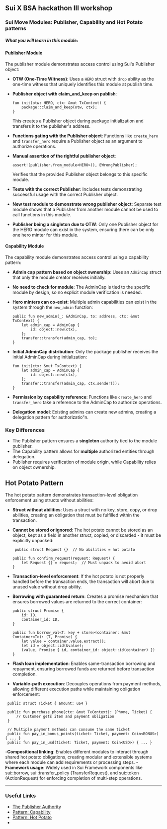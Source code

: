 ## Sui X BSA hackathon III workshop

### Sui Move Modules: Publisher, Capability and Hot Potato patterns

##### What you will learn in this module:

#### Publisher Module
The publisher module demonstrates access control using Sui's Publisher object:

- **OTW (One-Time Witness)**: Uses a `HERO` struct with `drop` ability as the one-time witness that uniquely identifies this module at publish time.

- **Publisher object with claim_and_keep on publish**: 
  ```move
  fun init(otw: HERO, ctx: &mut TxContext) {
      package::claim_and_keep(otw, ctx);
  }
  ```
  This creates a Publisher object during package initialization and transfers it to the publisher's address.

- **Functions gating with the Publisher object**: Functions like `create_hero` and `transfer_hero` require a Publisher object as an argument to authorize operations.

- **Manual assertion of the rightful publisher object**:
  ```move
  assert!(publisher.from_module<HERO>(), EWrongPublisher);
  ```
  Verifies that the provided Publisher object belongs to this specific module.

- **Tests with the correct Publisher**: Includes tests demonstrating successful usage with the correct Publisher object.

- **New test module to demonstrate wrong publisher object**: Separate test module shows that a Publisher from another module cannot be used to call functions in this module.

- **Publisher being a singleton due to OTW**: Only one Publisher object for the HERO module can exist in the system, ensuring there can be only one hero minter for this module.

#### Capability Module
The capability module demonstrates access control using a capability pattern:

- **Admin cap pattern based on object ownership**: Uses an `AdminCap` struct that only the module creator receives initially.

- **No need to check for module**: The AdminCap is tied to the specific module by design, so no explicit module verification is needed.

- **Hero minters can co-exist**: Multiple admin capabilities can exist in the system through the `new_admin` function:
  ```move
  public fun new_admin(_: &AdminCap, to: address, ctx: &mut TxContext) {
      let admin_cap = AdminCap {
          id: object::new(ctx),
      };
      transfer::transfer(admin_cap, to);
  }
  ```

- **Initial AdminCap distribution**: Only the package publisher receives the initial AdminCap during initialization:
  ```move
  fun init(ctx: &mut TxContext) {
      let admin_cap = AdminCap {
          id: object::new(ctx),
      };
      transfer::transfer(admin_cap, ctx.sender());
  }
  ```

- **Permission by capability reference**: Functions like `create_hero` and `transfer_hero` take a reference to the AdminCap to authorize operations.

- **Delegation model**: Existing admins can create new admins, creating a delegation pattern for authorizatio"n.

### Key Differences

- The Publisher pattern ensures a **singleton** authority tied to the module publisher.
- The Capability pattern allows for **multiple** authorized entities through delegation.
- Publisher requires verification of module origin, while Capability relies on object ownership.

## Hot Potato Pattern 
The hot potato pattern demonstrates transaction-level obligation enforcement using structs without abilities:

- **Struct without abilities**: Uses a struct with no key, store, copy, or drop abilities, creating an obligation that must be fulfilled within the transaction.

- **Cannot be stored or ignored**: The hot potato cannot be stored as an object, kept as a field in another struct, copied, or discarded - it must be explicitly unpacked:
  ```move
   public struct Request {}  // No abilities = hot potato
  
  public fun confirm_request(request: Request) {
      let Request {} = request;  // Must unpack to avoid abort
  }
  ```

- **Transaction-level enforcement**: If the hot potato is not properly handled before the transaction ends, the transaction will abort due to unused value without drop ability.

- **Borrowing with guaranteed return**: Creates a promise mechanism that ensures borrowed values are returned to the correct container:
  ```move
  public struct Promise {
      id: ID,
      container_id: ID,
  }
  
  public fun borrow_val<T: key + store>(container: &mut Container<T>): (T, Promise) {
      let value = container.value.extract();
      let id = object::id(&value);
      (value, Promise { id, container_id: object::id(container) })
  }
  ```
- **Flash loan implementation**: Enables same-transaction borrowing and repayment, ensuring borrowed funds are returned before transaction completion.
- **Variable-path execution**: Decouples operations from payment methods, allowing different execution paths while maintaining obligation enforcement:
 ```move
  public struct Ticket { amount: u64 }
  
  public fun purchase_phone(ctx: &mut TxContext): (Phone, Ticket) {
      // Customer gets item and payment obligation
  }
  
  // Multiple payment methods can consume the same ticket
  public fun pay_in_bonus_points(ticket: Ticket, payment: Coin<BONUS>) { ... }
  public fun pay_in_usd(ticket: Ticket, payment: Coin<USD>) { ... }
  ```
-**Compositional linking**: Enables different modules to interact through shared hot potato obligations, creating modular and extensible systems where each module can add requirements or processing steps.
-**Framework usage**: Widely used in Sui Framework components like sui::borrow, sui::transfer_policy (TransferRequest), and sui::token (ActionRequest) for enforcing completion of multi-step operations.


---
### Useful Links
 - [The Publisher Authority](https://move-book.com/programmability/publisher.html)
 - [Pattern: Capability](https://move-book.com/programmability/capability.html)
 - [Pattern: Hot Potato](https://move-book.com/programmability/hot-potato-pattern)
 - 
